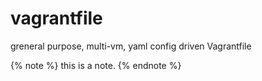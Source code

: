 # vagrantfile
greneral purpose, multi-vm, yaml config driven Vagrantfile

{% note %}
this is a note.
{% endnote %}
